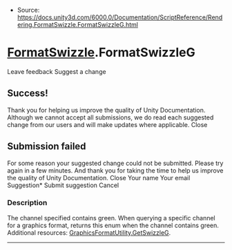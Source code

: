 * Source: https://docs.unity3d.com/6000.0/Documentation/ScriptReference/Rendering.FormatSwizzle.FormatSwizzleG.html

#  [FormatSwizzle](https://docs.unity3d.com/6000.0/Documentation/ScriptReference/Rendering.FormatSwizzle.html).FormatSwizzleG
Leave feedback
Suggest a change
## Success!
Thank you for helping us improve the quality of Unity Documentation. Although we cannot accept all submissions, we do read each suggested change from our users and will make updates where applicable.
Close
## Submission failed
For some reason your suggested change could not be submitted. Please <a>try again</a> in a few minutes. And thank you for taking the time to help us improve the quality of Unity Documentation.
Close
Your name Your email Suggestion* Submit suggestion
Cancel
### Description
The channel specified contains green.
When querying a specific channel for a graphics format, returns this enum when the channel contains green. Additional resources: [GraphicsFormatUtility.GetSwizzleG](https://docs.unity3d.com/6000.0/Documentation/ScriptReference/Experimental.Rendering.GraphicsFormatUtility.GetSwizzleG.html). 
* * *

